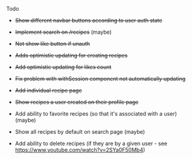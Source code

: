Todo

* ~~Show different navbar buttons according to user auth state~~
* ~~Implement search on /recipes~~ (maybe)
* ~~Not show like button if unauth~~
* ~~Adds optimistic updating for creating recipes~~
* ~~Add optimistic updating for likes count~~
* ~~Fix problem with withSession component not automatically updating~~
* ~~Add individual recipe page~~
* ~~Show recipes a user created on their profile page~~

* Add ability to favorite recipes (so that it's associated with a user) (maybe)
* Show all recipes by default on search page (maybe)
* Add ability to delete recipes (if they are by a given user - see https://www.youtube.com/watch?v=2SYa0F50Mb4)
